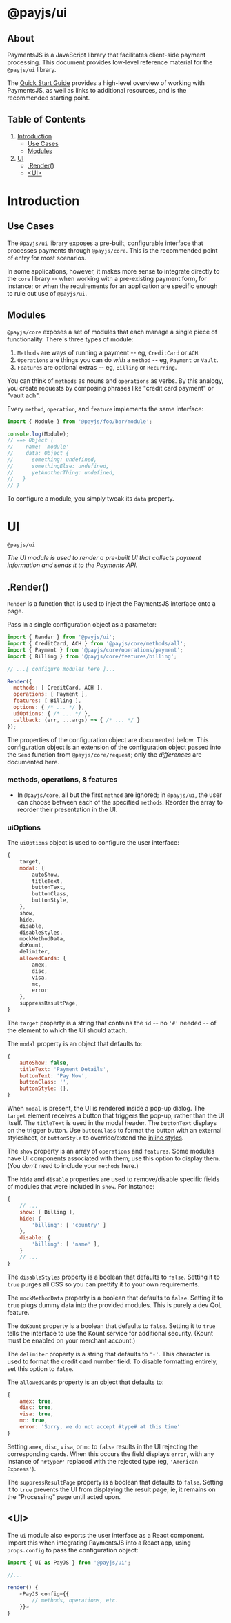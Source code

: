# @payjs/ui

## About

PaymentsJS is a JavaScript library that facilitates client-side payment processing. This document provides low-level reference material for the `@payjs/ui` library.

The [Quick Start Guide](https://github.com/SagePayments/PaymentsJS/blob/master/README.md) provides a high-level overview of working with PaymentsJS, as well as links to additional resources, and is the recommended starting point.

## Table of Contents

1. [Introduction](#Introduction)
    - [Use Cases](#UseCases)
    - [Modules](#Modules)
1. [UI](#UI)
    - [.Render()](#Render)
    - [&lt;UI&gt;](#React)

<a name="Introduction"></a>
# Introduction

<a name="UseCases"></a>
## Use Cases

The [`@payjs/ui`](https://www.npmjs.com/package/@payjs/ui) library exposes a pre-built, configurable interface that processes payments through `@payjs/core`. This is the recommended point of entry for most scenarios.

In some applications, however, it makes more sense to integrate directly to the `core` library -- when working with a pre-existing payment form, for instance; or when the requirements for an application are specific enough to rule out use of `@payjs/ui`.

<a name="Modules"></a>
## Modules

`@payjs/core` exposes a set of modules that each manage a single piece of functionality. There's three types of module:

1. `Methods` are ways of running a payment -- eg, `CreditCard` or `ACH`.
1. `Operations` are things you can do *with* a `method` -- eg, `Payment` or `Vault`.
1. `Features` are optional extras -- eg, `Billing` or `Recurring`.

You can think of `methods` as nouns and `operations` as verbs. By this analogy, you create requests by composing phrases like "credit card payment" or "vault ach".

Every `method`, `operation`, and `feature` implements the same interface:

```javascript
import { Module } from '@payjs/foo/bar/module';

console.log(Module);
// ==> Object {
//    name: 'module'
//    data: Object {
//      something: undefined,
//      somethingElse: undefined,
//      yetAnotherThing: undefined,
//   }
// }
```
To configure a module, you simply tweak its `data` property.

<a name="UI"></a>
# UI

`@payjs/ui`

*The UI module is used to render a pre-built UI that collects payment information and sends it to the Payments API.*

<a name="Render"></a>
## .Render()

`Render` is a function that is used to inject the PaymentsJS interface onto a page.

Pass in a single configuration object as a parameter:

```javascript
import { Render } from '@payjs/ui';
import { CreditCard, ACH } from '@payjs/core/methods/all';
import { Payment } from '@payjs/core/operations/payment';
import { Billing } from '@payjs/core/features/billing';

// ...[ configure modules here ]...

Render({
  methods: [ CreditCard, ACH ],
  operations: [ Payment ],
  features: [ Billing ],
  options: { /* ... */ },
  uiOptions: { /* ... */ },
  callback: (err, ...args) => { /* ... */ }
});
```

The properties of the configuration object are documented below. This configuration object is an extension of the configuration object passed into the `Send` function from `@payjs/core/request`; only the *differences* are documented here.

### methods, operations, & features

- In `@payjs/core`, all but the first `method` are ignored; in `@payjs/ui`, the user can choose between each of the specified `methods`. Reorder the array to reorder their presentation in the UI.

### uiOptions

The `uiOptions` object is used to configure the user interface:

```javascript
{
    target,
    modal: {
        autoShow,
        titleText,
        buttonText,
        buttonClass,
        buttonStyle,
    },
    show,
    hide,
    disable,
    disableStyles,
    mockMethodData,
    doKount,
    delimiter,
    allowedCards: { 
        amex,
        disc,
        visa,
        mc,
        error
    },
    suppressResultPage,
}
```

The `target` property is a string that contains the `id` -- no `'#'` needed -- of the element to which the UI should attach.

The `modal` property is an object that defaults to:
```javascript
{
    autoShow: false,
    titleText: 'Payment Details',
    buttonText: 'Pay Now',
    buttonClass: '',
    buttonStyle: {},
}
```
When `modal` is present, the UI is rendered inside a pop-up dialog. The `target` element receives a button that triggers the pop-up, rather than the UI itself. The `titleText` is used in the modal header. The `buttonText` displays on the trigger button. Use `buttonClass` to format the button with an external stylesheet, or `buttonStyle` to override/extend the [inline styles](https://facebook.github.io/react/docs/dom-elements.html#style).

The `show` property is an array of `operations` and `features`. Some modules have UI components associated with them; use this option to display them. (You *don't* need to include your `methods` here.)

The `hide` and `disable` properties are used to remove/disable specific fields of modules that were included in `show`. For instance:

```javascript
{
    // ...
    show: [ Billing ],
    hide: {
        'billing': [ 'country' ]
    },
    disable: {
        'billing': [ 'name' ],
    }
    // ...
}
```

The `disableStyles` property is a boolean that defaults to `false`. Setting it to `true` purges all CSS so you can prettify it to your own requirements.

The `mockMethodData` property is a boolean that defaults to `false`. Setting it to `true` plugs dummy data into the provided modules. This is purely a dev QoL feature.

The `doKount` property is a boolean that defaults to `false`. Setting it to `true` tells the interface to use the Kount service for additional security. (Kount must be enabled on your merchant account.)

The `delimiter` property is a string that defaults to `'-'`. This character is used to format the credit card number field. To disable formatting entirely, set this option to `false`.

The `allowedCards` property is an object that defaults to:
```javascript
{ 
    amex: true,
    disc: true,
    visa: true,
    mc: true,
    error: 'Sorry, we do not accept #type# at this time'
}
```
Setting `amex`, `disc`, `visa`, or `mc` to `false` results in the UI rejecting the corresponding cards. When this occurs the field displays `error`, with any instance of `'#type#'` replaced with the rejected type (eg, `'American Express'`).

The `suppressResultPage` property is a boolean that defaults to `false`. Setting it to `true` prevents the UI from displaying the result page; ie, it remains on the "Processing" page until acted upon.

<a name="React"></a>
## &lt;UI&gt;

The `ui` module also exports the user interface as a React component. Import this when integrating PaymentsJS into a React app, using `props.config` to pass the configuration object:

```javascript
import { UI as PayJS } from '@payjs/ui';

//...

render() {
    <PayJS config={{
        // methods, operations, etc.
    }}>
}
```
